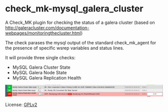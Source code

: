 # check_mk-mysql_galera_cluster
A Check_MK plugin for checking the status of a galera cluster (based on http://galeracluster.com/documentation-webpages/monitoringthecluster.html)

The check parases the mysql output of the standard check_mk_agent for the presence of specific wsrep variables and status lines.

It will provide three single checks:

* MySQL Galera Cluster State
* MySQL Galera Node State
* MySQL Galera Replication Health

![services](documentation/check_mk_galera_cluster_services.png)

License: [GPLv2](LICENSE)

##
